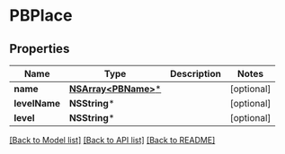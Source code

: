 # PBPlace

## Properties
Name | Type | Description | Notes
------------ | ------------- | ------------- | -------------
**name** | [**NSArray&lt;PBName&gt;***](PBName.md) |  | [optional] 
**levelName** | **NSString*** |  | [optional] 
**level** | **NSString*** |  | [optional] 

[[Back to Model list]](../README.md#documentation-for-models) [[Back to API list]](../README.md#documentation-for-api-endpoints) [[Back to README]](../README.md)


